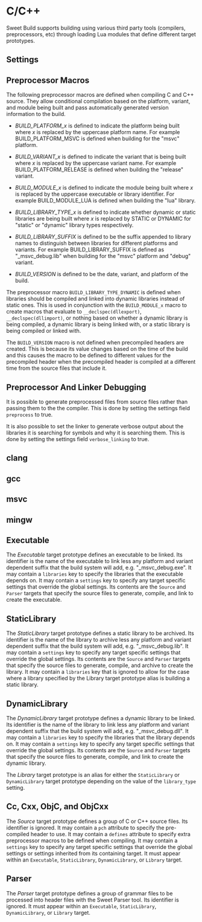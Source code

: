
# C/C++

Sweet Build supports building using various third party tools (compilers, preprocessors, etc) through loading Lua modules that define different target prototypes.

## Settings

## Preprocessor Macros

The following preprocessor macros are defined when compiling C and C++ source.
They allow conditional compilation based on the platform, variant, and module
being built and pass automatically generated version information to the
build.

 - *BUILD_PLATFORM_x* is defined to indicate the platform being built where
 _x_ is replaced by the uppercase platform name.  For example 
 BUILD_PLATFORM_MSVC is defined when building for the "msvc" platform.

 - *BUILD_VARIANT_x* is defined to indicate the variant that is 
being built where _x_ is replaced by the uppercase variant name. For example
BUILD_PLATFORM_RELEASE is defined when building the "release" variant.

 - *BUILD_MODULE_x* is defined to indicate the module being built where _x_
 is replaced by the uppercase executable or library identifier.  For example
BUILD_MODULE_LUA is defined when building the "lua" library. 

 - *BUILD_LIBRARY_TYPE_x* is defined to indicate whether dynamic or 
static libraries are being built where _x_ is replaced by STATIC or 
DYNAMIC for "static" or "dynamic" library types respectively.

 - *BUILD_LIBRARY_SUFFIX* is defined to be the suffix appended to library names 
to distinguish between libraries for different platforms and variants.  For
example BUILD_LIBRARY_SUFFIX is defined as "_msvc_debug.lib" when building
for the "msvc" platform and "debug" variant.

 - *BUILD_VERSION* is defined to be the date, variant, and platform of the 
build.

The preprocessor macro `BUILD_LIBRARY_TYPE_DYNAMIC` is defined when libraries
should be compiled and linked into dynamic libraries instead of static ones.
This is used in conjunction with the `BUILD_MODULE_x` macro to create macros 
that evaluate to `__declspec(dllexport)`, `__declspec(dllimport)`, or nothing 
based on whether a dynamic library is being compiled, a dynamic library is 
being linked with, or a static library is being compiled or linked with.

The `BUILD_VERSION` macro is not defined when precompiled headers are created.  This
is because its value changes based on the time of the build and this causes the macro
to be defined to different values for the precompiled header when the precompiled
header is compiled at a different time from the source files that include it.

## Preprocessor And Linker Debugging

It is possible to generate preprocessed files from source files rather
than passing them to the the compiler.  This is done by setting the settings
field `preprocess` to true.

It is also possible to set the linker to generate verbose output about the 
libraries it is searching for symbols and why it is searching them.  This is 
done by setting the settings field `verbose_linking` to true.

## clang

## gcc

## msvc

## mingw

## Executable

The *Executable* target prototype defines an executable to be linked.  Its 
identifier is the name of the executable to link less any platform and variant
dependent suffix that the build system will add, e.g. "_msvc_debug.exe".
It may contain a `libraries` key to specify the libraries that the 
executable depends on.  It may contain a `settings` key to specify any 
target specific settings that override the global settings.  Its contents 
are the `Source` and `Parser` targets that specify the source files to 
generate, compile, and link to create the executable.
    
## StaticLibrary

The *StaticLibrary* target prototype defines a static library to be archived.
Its identifier is the name of the library to archive less any platform and 
variant dependent suffix that the build system will add, e.g. 
"_msvc_debug.lib".  It may contain a `settings` key to specify any target 
specific settings that override the global settings.  Its contents are the 
`Source` and `Parser` targets that specify the source files to generate, 
compile, and archive to create the library.  It may contain a `libraries` key
that is ignored to allow for the case where a library specified by the Library
target prototype alias is building a static library.

## DynamicLibrary

The *DynamicLibrary* target prototype defines a dynamic library to be linked.
Its identifier is the name of the library to link less any platform and 
variant dependent suffix that the build system will add, e.g. 
"_msvc_debug.dll".  It may contain a `libraries` key to specify the libraries
that the library depends on.  It may contain a `settings` key to specify any
target specific settings that override the global settings.  Its contents are
the `Source` and `Parser` targets that specify the source files to generate, 
compile, and link to create the dynamic library.

The *Library* target prototype is an alias for either the `StaticLibrary` or
`DynamicLibrary` target prototype depending on the value of the `library_type`
setting.

## Cc, Cxx, ObjC, and ObjCxx

The *Source* target prototype defines a group of C or C++ source files.  Its 
identifier is ignored.  It may contain a `pch` attribute to specify the 
pre-compiled header to use.  It may contain a `defines` attribute to specify
extra preprocessor macros to be defined when compiling.  It may contain a 
`settings` key to specify any target specific settings that override the 
global settings or settings inherited from its containing target.  It must 
appear within an `Executable`, `StaticLibrary`, `DynamicLibrary`, or `Library`
target.
    
## Parser

The *Parser* target prototype defines a group of grammar files to be processed
into header files with the Sweet Parser tool.  Its identifier is ignored.  It 
must appear within an `Executable`, `StaticLibrary`, `DynamicLibrary`, or 
`Library` target.
